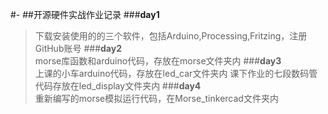 #-
##开源硬件实战作业记录
###**day1**   
>下载安装使用的的三个软件，包括Arduino,Processing,Fritzing，注册GitHub账号
###**day2**    
>morse库函数和arduino代码，存放在morse文件夹内
###**day3**    
>上课的小车arduino代码，存放在led_car文件夹内  课下作业的七段数码管代码存放在led_display文件夹内
###**day4**    
>重新编写的morse模拟运行代码，在Morse_tinkercad文件夹内
